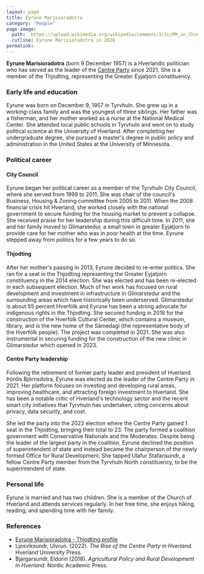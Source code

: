 ```yaml
---
layout: page
title: Eyrune Marisioradotra
category: "People"
page-image: 
  path:  https://upload.wikimedia.org/wikipedia/commons/3/3c/PM_in_China_%2839124067045%29_%28cropped%29.jpg
  cutline: Eyrune Marisioradotra in 2020
permalink: 
---
```


**Eyrune Marisioradotra** (born 9 December 1957) is a Hverlandic politician who has served as the leader of the <a href="{{ '/about/centre' | relative_url }}">Centre Party</a> since 2021. She is a member of the Thjodting, representing the Greater Eyjatjorn constituency. 

### Early life and education
Eyrune was born on December 9, 1957 in Tyrvhuln. She grew up in a working-class family and was the youngest of three siblings. Her father was a fisherman, and her mother worked as a nurse at the National Medical Center. She attended local public schools in Tyrvhuln and went on to study political science at the University of Hverland. After completing her undergraduate degree, she pursued a master's degree in public policy and administration in the United States at the University of Minnesota. 

### Political career
#### City Council
Eyrune began her political career as a member of the Tyrvhuln City Council, where she served from 1999 to 2011. She was chair of the council's Business, Housing & Zoning committee from 2005 to 2011. When the 2008 financial crisis hit Hverland, she worked closely with the national government to secure funding for the housing market to prevent a collapse. She received praise for her leadership during this difficult time. In 2011, she and her family moved to Glimarstedur, a small town in greater Eyjatjorn to provide care for her mother who was in poor health at the time. Eyrune stepped away from politics for a few years to do so.

#### Thjodting
After her mother's passing in 2013, Eyrune decided to re-enter politics. She ran for a seat in the Thjodting representing the Greater Eyjatjorn constituency in the 2014 election. She was elected and has been re-elected in each subsequent election. Much of her work has focused on rural development and investment in infrastructure in Glimarstedur and the surrounding areas which have historically been underserved. Glimarstedur is about 55 percent Hverfólk and Eyrune has been a strong advocate for indigenous rights in the Thjodting. She secured funding in 2018 for the construction of the Hverfólk Cultural Center, which contains a museum, library, and is the new home of the Sámedagi (the representative body of the Hverfólk people). The project was completed in 2021. She was also instrumental in securing funding for the construction of the new clinic in Glimarstedur which opened in 2023.

#### Centre Party leadership
Following the retirement of former party leader and president of Hverland Þórdís Björnsdotra, Eyrune was elected as the leader of the Centre Party in 2021. Her platform focuses on investing and developing rural areas, improving healthcare, and attracting foreign investment to Hverland. She has been a notable critic of Hverland's technology sector and the recent smart city initiatives that Tyrvhuln has undertaken, citing concerns about privacy, data security, and cost. 

She led the party into the 2022 election where the Centre Party gained 1 seat in the Thjodting, bringing their total to 23. The party formed a coalition government with Conservative Nationals and the Moderates. Despite being the leader of the largest party in the coalition, Eyrune declined the position of superintendent of state and instead became the chairperson of the newly formed Office for Rural Development. She tapped Ulafur Stafansundr, a fellow Centre Party member from the Tyrvhuln North constituency, to be the superintendent of state.

### Personal life
Eyrune is married and has two children. She is a member of the Church of Hverland and attends services regularly. In her free time, she enjoys hiking, reading, and spending time with her family.

### References
* [Eyrune Marisioradotra - Thjodting profile](https://www.Thjodting.hv/member/eyrune-marisioradotra)
* Ljosviksundr, Ulvrun. (2022). *The Rise of the Centre Party in Hverland*. Hverland University Press.
* Bjargarsundr, Eldorin (2018). *Agricultural Policy and Rural Development in Hverland*. Nordic Academic Press.